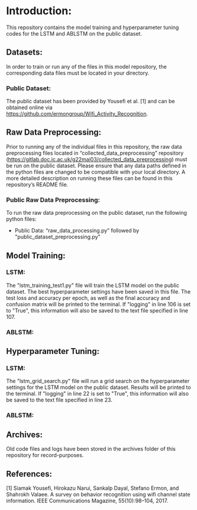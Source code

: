 # Introduction:
This repository contains the model training and hyperparameter tuning codes for the LSTM and ABLSTM on the public dataset.

## Datasets:
In order to train or run any of the files in this model repository, the corresponding data files must be located in your directory. 

### Public Dataset:
The public dataset has been provided by Yousefi et al. [1] and can be obtained online via https://github.com/ermongroup/Wifi_Activity_Recognition. 

## Raw Data Preprocessing:
Prior to running any of the individual files in this repository, the raw data preprocessing files located in “collected_data_preprocessing” repository (https://gitlab.doc.ic.ac.uk/g22mai03/collected_data_preprocessing) must be run on the public dataset. Please ensure that any data paths defined in the python files are changed to be compatible with your local directory. A more detailed description on running these files can be found in this repository’s README file. 

### Public Raw Data Preprocessing:
To run the raw data preprocessing on the public dataset, run the following python files:
* Public Data: “raw_data_processing.py” followed by "public_dataset_preprocessing.py"

## Model Training:

### LSTM:
The "lstm_training_test1.py" file will train the LSTM model on the public dataset. The best hyperparameter settings have been saved in this file. The test loss and accuracy per epoch, as well as the final accuracy and confusion matrix will be printed to the terminal. If "logging" in line 106 is set to "True", this information will also be saved to the text file specified in line 107.

### ABLSTM:

## Hyperparameter Tuning:

### LSTM:

The "lstm_grid_search.py" file will run a grid search on the hyperparameter settings for the LSTM model on the public dataset. Results will be printed to the terminal. If "logging" in line 22 is set to "True", this information will also be saved to the text file specified in line 23.

### ABLSTM:

## Archives:
Old code files and logs have been stored in the archives folder of this repository for record-purposes.

## References:
[1] Siamak Yousefi, Hirokazu Narui, Sankalp Dayal, Stefano Ermon, and Shahrokh Valaee. A survey on behavior recognition using wifi channel state information. IEEE Communications Magazine, 55(10):98–104, 2017.
